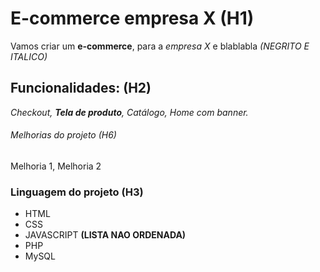 # E-commerce empresa X  (H1)

Vamos criar um **e-commerce**, para a *empresa X* e blablabla  *(NEGRITO E ITALICO)*

## Funcionalidades:  (H2)

_Checkout, **Tela de produto**, Catálogo, Home com banner._

###### Melhorias do projeto (H6)

Melhoria 1, Melhoria 2

### Linguagem do projeto (H3)

* HTML
* CSS
* JAVASCRIPT      **(LISTA NAO ORDENADA)**
* PHP
* MySQL